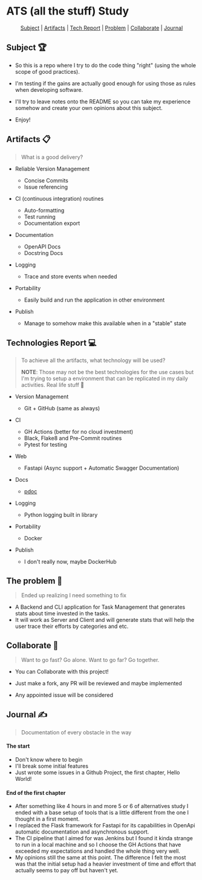 # ATS (all the stuff) Study
<p align="center">
    <a href="#Subject">Subject</a>  |
    <a href="#Artifacts">Artifacts</a> |
    <a href="#TechReport">Tech Report</a> |
    <a href="#Problem">Problem</a> |
    <a href="#Collaborate">Collaborate</a> |
    <a href="#Journal">Journal</a>
</p>

<span id="Subject">

## Subject 🏆️

- So this is a repo where I try to do the code thing "right" (using the whole scope of good practices).

- I'm testing if the gains are actually good enough for using those as rules when developing software.

- I'll try to leave notes onto the README so you can take my experience somehow and create your own opinions about this subject.

- Enjoy!



<span id="Artifacts">

## Artifacts 📋️
> What is a good delivery?

- Reliable Version Management

  - Concise Commits
  - Issue referencing

- CI (continuous integration) routines

  - Auto-formatting
  - Test running
  - Documentation export

- Documentation

  - OpenAPI Docs
  - Docstring Docs

- Logging

  - Trace and store events when needed

- Portability

  - Easily build and run the application in other environment

- Publish

  - Manage to somehow make this available when in a "stable" state



<span id="TechReport">

## Technologies Report 💻️

> To achieve all the artifacts, what technology will be used?
>
> **NOTE**: Those may not be the best technologies for the use cases but I'm trying to setup a environment that can be replicated in my daily activities. Real life stuff 🥱

- Version Management
  - Git + GitHub (same as always)

- CI
  - GH Actions (better for no cloud investment)
  - Black, Flake8 and Pre-Commit routines
  - Pytest for testing

- Web
  - Fastapi (Async support + Automatic Swagger Documentation)
 
- Docs
  - [pdoc](https://pdoc3.github.io/pdoc/)

- Logging

  - Python logging built in library

- Portability

  - Docker

- Publish

  - I don't really now, maybe DockerHub


<span id="Problem">

## The problem 🐙

> Ended up realizing I need something to fix

- A Backend and CLI application for Task Management that generates stats about time invested in the tasks.
- It will work as Server and Client and will generate stats that will help the user trace their efforts by categories and etc.



<span id="Collaborate">

## Collaborate 🤝

> Want to go fast? Go alone. Want to go far? Go together.

- You can Collaborate with this project!

- Just make a fork, any PR will be reviewed and maybe implemented

- Any appointed issue will be considered



<span id="Journal">

## Journal ✍️

> Documentation of every obstacle in the way

#### The start

- Don't know where to begin
- I'll break some initial features
- Just wrote some issues in a Github Project, the first chapter, Hello World!

#### End of the first chapter

- After something like 4 hours in and more 5 or 6 of alternatives study I ended with a base setup of tools that is a little different from the one I thought in a first moment.
- I replaced the Flask framework for Fastapi for its capabilities in OpenApi automatic documentation and asynchronous support.
- The CI pipeline that I aimed for was Jenkins but I found it kinda strange to run in a local machine and so I choose the GH Actions that have exceeded my expectations and handled the whole thing very well.
- My opinions still the same at this point. The difference I felt the most was that the initial setup had a heavier investment of time and effort that actually seems to pay off but haven't yet.
